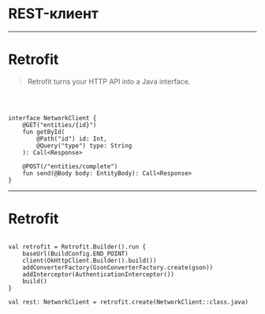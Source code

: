 <!-- .slide:    data-background-color="#699f00" -->
<!-- .slide:    class="center center-horizontal" -->
<!-- .slide:    data-transition="convex" -->

# REST-клиент

---

<!-- .slide:    data-transition="convex-in fade-out" -->

# Retrofit

<blockquote class="noveo-info">
Retrofit turns your HTTP API into a Java interface.
</blockquote>

<br>

<pre><code class="Kotlin large" data-trim data-noescape>
interface NetworkClient {
    @GET("entities/{id}")
    fun getById(
        @Path("id") id: Int,
        @Query("type") type: String
    ): Call&lt;Response>

    @POST(/"entities/complete")
    fun send(@Body body: EntityBody): Call&lt;Response>
}
</code></pre>

------

<!-- .slide:    data-transition="fade-in slide-out" -->

# Retrofit 

<pre><code class="Kotlin large" data-trim data-noescape>
val retrofit = Retrofit.Builder().run {
    baseUrl(BuildConfig.END_POINT)
    client(<span class="fragment highlight-green" data-fragment-index="1">OkHttpClient.Builder().build()</span>)
    addConverterFactory(GsonConverterFactory.create(gson))
    addInterceptor(AuthenticationInterceptor())
    build()
}

val rest: NetworkClient = retrofit.create(NetworkClient::class.java)
</code></pre>
